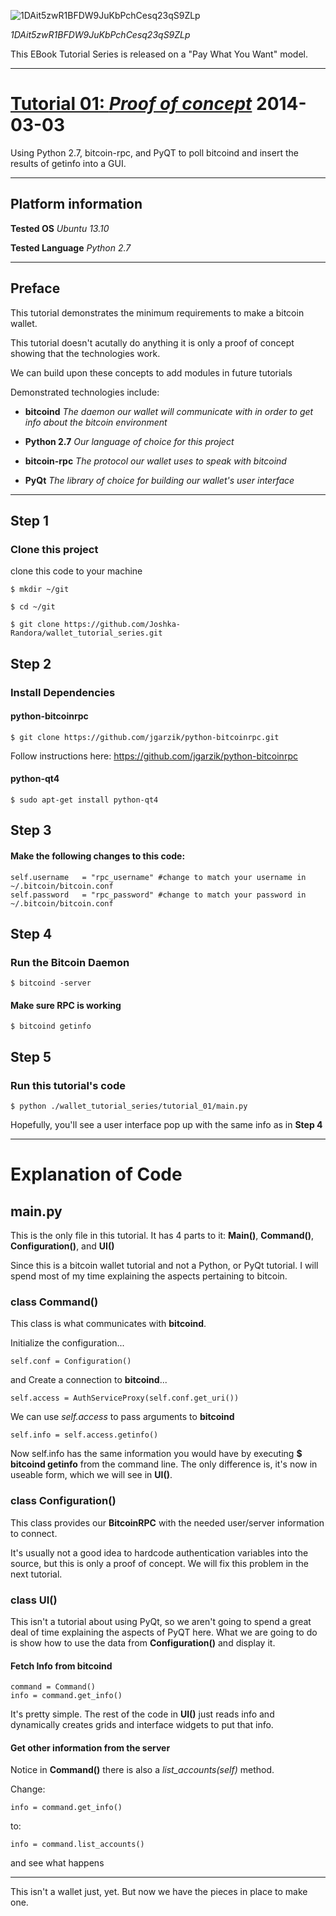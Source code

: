 ![1DAit5zwR1BFDW9JuKbPchCesq23qS9ZLp](https://raw.github.com/Joshka-Randora/wallet_tutorial_series/master/assets/images/1DAit5zwR1BFDW9JuKbPchCesq23qS9ZLp.png?raw=true)

*1DAit5zwR1BFDW9JuKbPchCesq23qS9ZLp*

This EBook Tutorial Series is released on a "Pay What You Want" model.

--------------------------------------------------------------------------------

# [Tutorial 01: *Proof of concept*](./tutorial_01/) 2014-03-03

Using Python 2.7, bitcoin-rpc, and PyQT to poll bitcoind and insert the results of getinfo into a GUI.

--------------------------------------------------------------------------------

## Platform information

**Tested OS** *Ubuntu 13.10*

**Tested Language** *Python 2.7*

--------------------------------------------------------------------------------

## Preface

This tutorial demonstrates the minimum requirements to make a bitcoin wallet.

This tutorial doesn't acutally do anything it is only a proof of concept showing that the technologies work.

We can build upon these concepts to add modules in future tutorials

Demonstrated technologies include:

* **bitcoind** *The daemon our wallet will communicate with in order to get info about the bitcoin environment*

* **Python 2.7** *Our language of choice for this project*

* **bitcoin-rpc** *The protocol our wallet uses to speak with bitcoind*

* **PyQt** *The library of choice for building our wallet's user interface*

--------------------------------------------------------------------------------

## Step 1

### Clone this project

clone this code to your machine

    $ mkdir ~/git

    $ cd ~/git

    $ git clone https://github.com/Joshka-Randora/wallet_tutorial_series.git

## Step 2

### Install Dependencies

#### python-bitcoinrpc

    $ git clone https://github.com/jgarzik/python-bitcoinrpc.git

Follow instructions here: https://github.com/jgarzik/python-bitcoinrpc 

#### python-qt4

    $ sudo apt-get install python-qt4

## Step 3

#### Make the following changes to this code:

    self.username	= "rpc_username" #change to match your username in ~/.bitcoin/bitcoin.conf
    self.password	= "rpc_password" #change to match your password in ~/.bitcoin/bitcoin.conf

## Step 4

### Run the Bitcoin Daemon

    $ bitcoind -server

#### Make sure RPC is working

    $ bitcoind getinfo

## Step 5

### Run this tutorial's code

    $ python ./wallet_tutorial_series/tutorial_01/main.py

Hopefully, you'll see a user interface pop up with the same info as in **Step 4**

--------------------------------------------------------------------------------

# Explanation of Code

## main.py

This is the only file in this tutorial. It has 4 parts to it: **Main()**, **Command()**, **Configuration()**, and **UI()**

Since this is a bitcoin wallet tutorial and not a Python, or PyQt tutorial.
I will spend most of my time explaining the aspects pertaining to bitcoin.

### class Command()

This class is what communicates with **bitcoind**.

Initialize the configuration...

    self.conf = Configuration()

and Create a connection to **bitcoind**...

    self.access = AuthServiceProxy(self.conf.get_uri())

We can use *self.access* to pass arguments to **bitcoind**

    self.info = self.access.getinfo()

Now self.info has the same information you would have by executing **$ bitcoind getinfo** from the command line.
The only difference is, it's now in useable form, which we will see in **UI()**.

### class Configuration()

This class provides our **BitcoinRPC** with the needed user/server information to connect.

It's usually not a good idea to hardcode authentication variables into the source, but this is only a proof of concept.
We will fix this problem in the next tutorial.

### class UI()

This isn't a tutorial about using PyQt, so we aren't going to spend a great deal of time explaining the aspects of PyQT here.
What we are going to do is show how to use the data from **Configuration()** and display it.

#### Fetch Info from bitcoind

    command = Command()
    info = command.get_info()

It's pretty simple. The rest of the code in **UI()** just reads info and dynamically creates grids and interface widgets to put that info.

#### Get other information from the server

Notice in **Command()** there is also a *list_accounts(self)* method.

Change:

    info = command.get_info()

to:

    info = command.list_accounts()

and see what happens

--------------------------------------------------------------------------------

This isn't a wallet just, yet. But now we have the pieces in place to make one.

